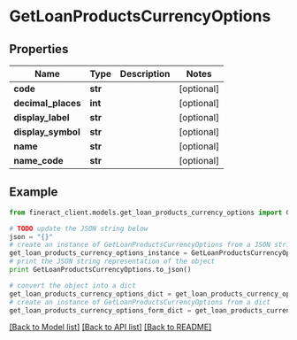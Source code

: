 # GetLoanProductsCurrencyOptions


## Properties

Name | Type | Description | Notes
------------ | ------------- | ------------- | -------------
**code** | **str** |  | [optional] 
**decimal_places** | **int** |  | [optional] 
**display_label** | **str** |  | [optional] 
**display_symbol** | **str** |  | [optional] 
**name** | **str** |  | [optional] 
**name_code** | **str** |  | [optional] 

## Example

```python
from fineract_client.models.get_loan_products_currency_options import GetLoanProductsCurrencyOptions

# TODO update the JSON string below
json = "{}"
# create an instance of GetLoanProductsCurrencyOptions from a JSON string
get_loan_products_currency_options_instance = GetLoanProductsCurrencyOptions.from_json(json)
# print the JSON string representation of the object
print GetLoanProductsCurrencyOptions.to_json()

# convert the object into a dict
get_loan_products_currency_options_dict = get_loan_products_currency_options_instance.to_dict()
# create an instance of GetLoanProductsCurrencyOptions from a dict
get_loan_products_currency_options_form_dict = get_loan_products_currency_options.from_dict(get_loan_products_currency_options_dict)
```
[[Back to Model list]](../README.md#documentation-for-models) [[Back to API list]](../README.md#documentation-for-api-endpoints) [[Back to README]](../README.md)


